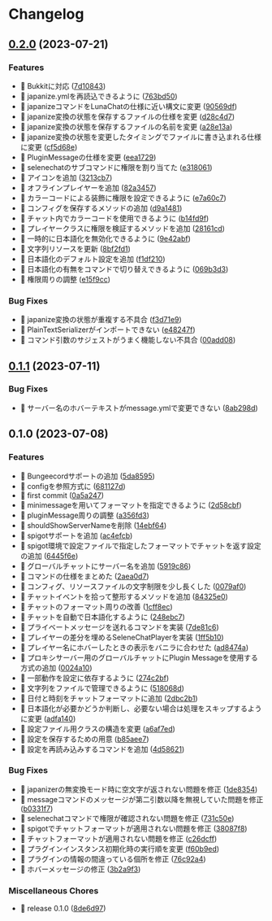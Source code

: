 # Changelog

## [0.2.0](https://github.com/BlueSheep2804/SeleneChat/compare/v0.1.1...v0.2.0) (2023-07-21)


### Features

* 🎸 Bukkitに対応 ([7d10843](https://github.com/BlueSheep2804/SeleneChat/commit/7d10843bea08581c151d4fb81b0ab9862a775bd8))
* 🎸 japanize.ymlを再読込できるように ([763bd50](https://github.com/BlueSheep2804/SeleneChat/commit/763bd50f3aef50217affaf0a39cd0b526fa5bad8))
* 🎸 japanizeコマンドをLunaChatの仕様に近い構文に変更 ([90569df](https://github.com/BlueSheep2804/SeleneChat/commit/90569dfc5145ad7fc10b93c465f45d4905959b8e))
* 🎸 japanize変換の状態を保存するファイルの仕様を変更 ([d28c4d7](https://github.com/BlueSheep2804/SeleneChat/commit/d28c4d7ece67371ed4ce23311a2a9aef9cbf8480))
* 🎸 japanize変換の状態を保存するファイルの名前を変更 ([a28e13a](https://github.com/BlueSheep2804/SeleneChat/commit/a28e13ac3b34ee877d178696240df843e3255320))
* 🎸 japanize変換の状態を変更したタイミングでファイルに書き込まれる仕様に変更 ([cf5d68e](https://github.com/BlueSheep2804/SeleneChat/commit/cf5d68eff9fef98e6d62b0700cfb86cb0f7005ea))
* 🎸 PluginMessageの仕様を変更 ([eea1729](https://github.com/BlueSheep2804/SeleneChat/commit/eea17292a70b6a6dcfa899aca1f29e04918134aa))
* 🎸 selenechatのサブコマンドに権限を割り当てた ([e318061](https://github.com/BlueSheep2804/SeleneChat/commit/e3180611ce5f01ffd327a70a7d5c185da1e0313f))
* 🎸 アイコンを追加 ([3213cb7](https://github.com/BlueSheep2804/SeleneChat/commit/3213cb77824af76954b25217e4b55cce6125293e))
* 🎸 オフラインプレイヤーを追加 ([82a3457](https://github.com/BlueSheep2804/SeleneChat/commit/82a34578d5aa8d4cf459d16d5a0f463ef3a92de7))
* 🎸 カラーコードによる装飾に権限を設定できるように ([e7a60c7](https://github.com/BlueSheep2804/SeleneChat/commit/e7a60c731fa537bad734b370cf84e1b5493e00a0))
* 🎸 コンフィグを保存するメソッドの追加 ([d9a1481](https://github.com/BlueSheep2804/SeleneChat/commit/d9a148104815ca7043034c044d24d023ebd696d1))
* 🎸 チャット内でカラーコードを使用できるように ([b14fd9f](https://github.com/BlueSheep2804/SeleneChat/commit/b14fd9fbf8e8ac8a9d570af4a5693ca2a8c080ca))
* 🎸 プレイヤークラスに権限を検証するメソッドを追加 ([28161cd](https://github.com/BlueSheep2804/SeleneChat/commit/28161cd8f9ebec5dcfedcce00081d517acaaadbd))
* 🎸 一時的に日本語化を無効化できるように ([9e42abf](https://github.com/BlueSheep2804/SeleneChat/commit/9e42abf5f2ea3b887b1ea32569712124feddc83b))
* 🎸 文字列リソースを更新 ([8bf2fd1](https://github.com/BlueSheep2804/SeleneChat/commit/8bf2fd15f444c21cc72d7bd6895f3a3a8650faf2))
* 🎸 日本語化のデフォルト設定を追加 ([f1df210](https://github.com/BlueSheep2804/SeleneChat/commit/f1df2109c6f14348483b3a02f7e090ffa4d2dce3))
* 🎸 日本語化の有無をコマンドで切り替えできるように ([069b3d3](https://github.com/BlueSheep2804/SeleneChat/commit/069b3d34e967821be7d5b10268cc9130f184a27b))
* 🎸 権限周りの調整 ([e15f9cc](https://github.com/BlueSheep2804/SeleneChat/commit/e15f9ccbf8e337bed2df1a770ec28b16bd5a9be1))


### Bug Fixes

* 🐛 japanize変換の状態が重複する不具合 ([f3d71e9](https://github.com/BlueSheep2804/SeleneChat/commit/f3d71e945adf96a0deac0099e2e9e1904c6b9af2))
* 🐛 PlainTextSerializerがインポートできない ([e48247f](https://github.com/BlueSheep2804/SeleneChat/commit/e48247f01ba49c10d44e5172c3666567452023c6))
* 🐛 コマンド引数のサジェストがうまく機能しない不具合 ([00add08](https://github.com/BlueSheep2804/SeleneChat/commit/00add08409401d42078a2d7f193152d874a11ae3))

## [0.1.1](https://github.com/BlueSheep2804/SeleneChat/compare/v0.1.0...v0.1.1) (2023-07-11)


### Bug Fixes

* 🐛 サーバー名のホバーテキストがmessage.ymlで変更できない ([8ab298d](https://github.com/BlueSheep2804/SeleneChat/commit/8ab298d38035e4d253b2d9b7f81678ccb561bc57))

## 0.1.0 (2023-07-08)


### Features

* 🎸 Bungeecordサポートの追加 ([5da8595](https://github.com/BlueSheep2804/SeleneChat/commit/5da85958ac5a069bfd8bc538f7729b1898678d54))
* 🎸 configを参照方式に ([681127d](https://github.com/BlueSheep2804/SeleneChat/commit/681127d9c7e266d0a69e68e61be17320c575b791))
* 🎸 first commit ([0a5a247](https://github.com/BlueSheep2804/SeleneChat/commit/0a5a247283dff995794a17006487623e11c8c530))
* 🎸 minimessageを用いてフォーマットを指定できるように ([2d58cbf](https://github.com/BlueSheep2804/SeleneChat/commit/2d58cbfb8f276de385eeffa944118dd67fc24b05))
* 🎸 pluginMessage周りの調整 ([a356fd3](https://github.com/BlueSheep2804/SeleneChat/commit/a356fd3830613e02ba8461e8d3ceb875ec8f6546))
* 🎸 shouldShowServerNameを削除 ([14ebf64](https://github.com/BlueSheep2804/SeleneChat/commit/14ebf6487da0a110e97b04c16a68d537c8361a5b))
* 🎸 spigotサポートを追加 ([ac4efcb](https://github.com/BlueSheep2804/SeleneChat/commit/ac4efcba37a3c893f4c0d92e7527c4e998d25505))
* 🎸 spigot環境で設定ファイルで指定したフォーマットでチャットを返す設定の追加 ([6445f6e](https://github.com/BlueSheep2804/SeleneChat/commit/6445f6eed17cdf6444885f619ac8ac4e333b2982))
* 🎸 グローバルチャットにサーバー名を追加 ([5919c86](https://github.com/BlueSheep2804/SeleneChat/commit/5919c86c8b7197a6e4cce8a3a8bd14a614a8d0ca))
* 🎸 コマンドの仕様をまとめた ([2aea0d7](https://github.com/BlueSheep2804/SeleneChat/commit/2aea0d7d7247c17aa0c79b2f821424476998b0e8))
* 🎸 コンフィグ、リソースファイルの文字制限を少し長くした ([0079af0](https://github.com/BlueSheep2804/SeleneChat/commit/0079af0441ff3d192595f15bd89a44e6517cf882))
* 🎸 チャットイベントを拾って整形するメソッドを追加 ([84325e0](https://github.com/BlueSheep2804/SeleneChat/commit/84325e06333d29d21e09cc0e9c3b75219ec40e95))
* 🎸 チャットのフォーマット周りの改善 ([1cff8ec](https://github.com/BlueSheep2804/SeleneChat/commit/1cff8eccbac3e84b21e3e8f91096e20b40438778))
* 🎸 チャットを自動で日本語化するように ([248ebc7](https://github.com/BlueSheep2804/SeleneChat/commit/248ebc7256da70f8988cafb51f7290a887dceb1e))
* 🎸 プライベートメッセージを送れるコマンドを実装 ([7de81c6](https://github.com/BlueSheep2804/SeleneChat/commit/7de81c6fd9285a9b5aa4ce90b6fb1ce6a1f647b2))
* 🎸 プレイヤーの差分を埋めるSeleneChatPlayerを実装 ([1ff5b10](https://github.com/BlueSheep2804/SeleneChat/commit/1ff5b10ad840b622d71305299f26af36d5ec8e5f))
* 🎸 プレイヤー名にホバーしたときの表示をバニラに合わせた ([ad8474a](https://github.com/BlueSheep2804/SeleneChat/commit/ad8474ab3778c2b886343eb51eccf0ded77c7a3f))
* 🎸 プロキシサーバー用のグローバルチャットにPlugin Messageを使用する方式の追加 ([0024a10](https://github.com/BlueSheep2804/SeleneChat/commit/0024a10d6a229c111092efe1c60eaeaab7c22a0a))
* 🎸 一部動作を設定に依存するように ([274c2bf](https://github.com/BlueSheep2804/SeleneChat/commit/274c2bf56c8bd84ca6f0b5df93a261584c7aff8b))
* 🎸 文字列をファイルで管理できるように ([518068d](https://github.com/BlueSheep2804/SeleneChat/commit/518068d8b23cc77de394de86202ac9589867d9ed))
* 🎸 日付と時刻をチャットフォーマットに追加 ([2dbc2b1](https://github.com/BlueSheep2804/SeleneChat/commit/2dbc2b13cb7b05634ca5a901595cfc63c847e4a1))
* 🎸 日本語化が必要かどうか判断し、必要ない場合は処理をスキップするように変更 ([adfa140](https://github.com/BlueSheep2804/SeleneChat/commit/adfa14084519b2b57a213e72939e4d0129ec116d))
* 🎸 設定ファイル用クラスの構造を変更 ([a6af7ed](https://github.com/BlueSheep2804/SeleneChat/commit/a6af7ed432e49a5d7ccdce1c69c2edfa70cdb819))
* 🎸 設定を保存するための用意 ([b85aee7](https://github.com/BlueSheep2804/SeleneChat/commit/b85aee7c689c2bdc149734406550124768beddee))
* 🎸 設定を再読み込みするコマンドを追加 ([4d58621](https://github.com/BlueSheep2804/SeleneChat/commit/4d5862101d9b756e466498e75566b4f73abcf43c))


### Bug Fixes

* 🐛 japanizerの無変換モード時に空文字が返されない問題を修正 ([1de8354](https://github.com/BlueSheep2804/SeleneChat/commit/1de83541f83a57eda43491cf774646c376667ec7))
* 🐛 messageコマンドのメッセージが第二引数以降を無視していた問題を修正 ([b0331f7](https://github.com/BlueSheep2804/SeleneChat/commit/b0331f747daa21f00929085a4681edcb24af848c))
* 🐛 selenechatコマンドで権限が確認されない問題を修正 ([731c50e](https://github.com/BlueSheep2804/SeleneChat/commit/731c50eec82578cb65cd0d3991c2a42de0c54ad4))
* 🐛 spigotでチャットフォーマットが適用されない問題を修正 ([38087f8](https://github.com/BlueSheep2804/SeleneChat/commit/38087f8d1f55c32fdac9c37ca75b6854e66f39f0))
* 🐛 チャットフォーマットが適用されない問題を修正 ([c26dcff](https://github.com/BlueSheep2804/SeleneChat/commit/c26dcff347f3d28c4cb85fc5ca35019dbf66ddbf))
* 🐛 プラグインインスタンス初期化時の実行順を変更 ([f60b9ed](https://github.com/BlueSheep2804/SeleneChat/commit/f60b9ed8798a511e176c7bead5345a73d83d83bb))
* 🐛 プラグインの情報の間違っている個所を修正 ([76c92a4](https://github.com/BlueSheep2804/SeleneChat/commit/76c92a470e42d0c35b58d9bae4d9352c652f941a))
* 🐛 ホバーメッセージの修正 ([3b2a9f3](https://github.com/BlueSheep2804/SeleneChat/commit/3b2a9f3727c8165034ac527bde7bbf9306e00e73))


### Miscellaneous Chores

* 🤖 release 0.1.0 ([8de6d97](https://github.com/BlueSheep2804/SeleneChat/commit/8de6d97bb10be485890fa1c82f075650153e727b))
